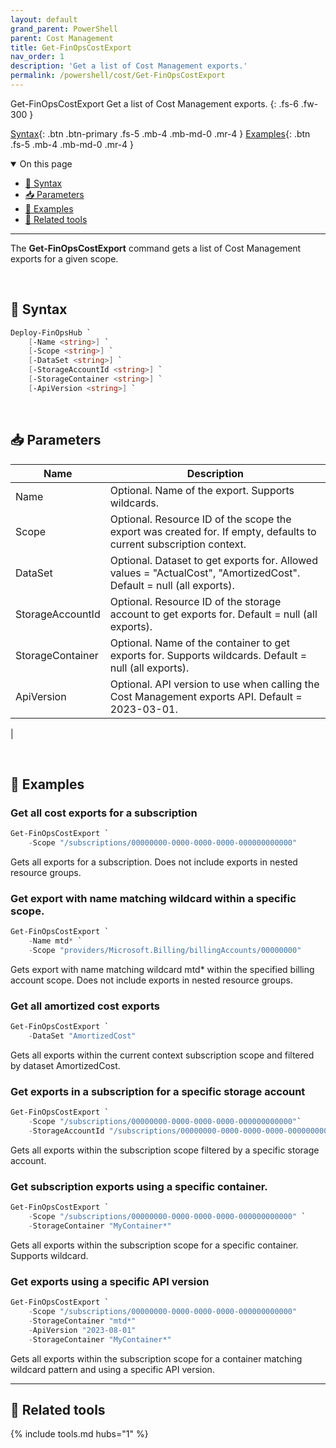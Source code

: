 ```yaml
---
layout: default
grand_parent: PowerShell
parent: Cost Management
title: Get-FinOpsCostExport
nav_order: 1
description: 'Get a list of Cost Management exports.'
permalink: /powershell/cost/Get-FinOpsCostExport
---
```


<span class="fs-9 d-block mb-4">Get-FinOpsCostExport</span>
Get a list of Cost Management exports.
{: .fs-6 .fw-300 }

[Syntax](#-syntax){: .btn .btn-primary .fs-5 .mb-4 .mb-md-0 .mr-4 }
[Examples](#-examples){: .btn .fs-5 .mb-4 .mb-md-0 .mr-4 }

<details open markdown="1">
   <summary class="fs-2 text-uppercase">On this page</summary>

- [🧮 Syntax](#-syntax)
- [📥 Parameters](#-parameters)
- [🌟 Examples](#-examples)
- [🧰 Related tools](#-related-tools)

</details>

---

The **Get-FinOpsCostExport** command gets a list of Cost Management exports for a given scope.

<br>

## 🧮 Syntax

```powershell
Deploy-FinOpsHub `
    [-Name <string>] `
    [-Scope <string>] `
    [-DataSet <string>] `
    [-StorageAccountId <string>] `
    [-StorageContainer <string>] `
    [-ApiVersion <string>] `
```

<br>

## 📥 Parameters

| Name          | Description                                                                                                                                                                          |
| ------------- | ------------------------------------------------------------------------------------------------------------------------------------------------------------------------------------ |
| Name          | Optional. Name of the export. Supports wildcards.                                                                                                                                           |
| Scope | Optional. Resource ID of the scope the export was created for. If empty, defaults to current subscription context.                                                                      |
| DataSet      | Optional. Dataset to get exports for. Allowed values = "ActualCost", "AmortizedCost". Default = null (all exports).                                                                                                                  |
| StorageAccountId       | Optional. Resource ID of the storage account to get exports for. Default = null (all exports).                                                                                           |
| StorageContainer       |  Optional. Name of the container to get exports for. Supports wildcards. Default = null (all exports).                                                                     |
| ApiVersion    | Optional. API version to use when calling the Cost Management exports API. Default = 2023-03-01. |
|

<br>

## 🌟 Examples

### Get all cost exports for a subscription

```powershell
Get-FinOpsCostExport `
    -Scope "/subscriptions/00000000-0000-0000-0000-000000000000" 
```

Gets all exports for a subscription. Does not include exports in nested resource groups.

### Get export with name matching wildcard within a specific scope.

```powershell
Get-FinOpsCostExport `
    -Name mtd* `
    -Scope "providers/Microsoft.Billing/billingAccounts/00000000" 
```

Gets export with name matching wildcard mtd* within the specified billing account scope. Does not include exports in nested resource groups.

### Get all amortized cost exports

```powershell
Get-FinOpsCostExport `
    -DataSet "AmortizedCost"
```

Gets all exports within the current context subscription scope and filtered by dataset AmortizedCost.

### Get exports in a subscription for a specific storage account

```powershell
Get-FinOpsCostExport `
    -Scope "/subscriptions/00000000-0000-0000-0000-000000000000"`
    -StorageAccountId "/subscriptions/00000000-0000-0000-0000-000000000000/resourceGroups/MyResourceGroup/providers/Microsoft.Storage/storageAccounts/MyStorageAccount" 
```

Gets all exports within the subscription scope filtered by a specific storage account.

### Get subscription exports using a specific container.

```powershell
Get-FinOpsCostExport `
    -Scope "/subscriptions/00000000-0000-0000-0000-000000000000" `
    -StorageContainer "MyContainer*"
```

Gets all exports within the subscription scope for a specific container. Supports wildcard.

### Get exports using a specific API version

```powershell
Get-FinOpsCostExport `
    -Scope "/subscriptions/00000000-0000-0000-0000-000000000000" 
    -StorageContainer "mtd*"
    -ApiVersion "2023-08-01"
    -StorageContainer "MyContainer*"
```

Gets all exports within the subscription scope for a container matching wildcard pattern and using a specific API version.
<br>

---

## 🧰 Related tools

{% include tools.md hubs="1" %}

<br>
